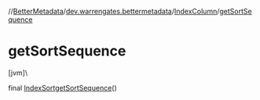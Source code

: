 //[BetterMetadata](../../../index.md)/[dev.warrengates.bettermetadata](../index.md)/[IndexColumn](index.md)/[getSortSequence](get-sort-sequence.md)

# getSortSequence

[jvm]\

final [IndexSort](../-index-sort/index.md)[getSortSequence](get-sort-sequence.md)()
